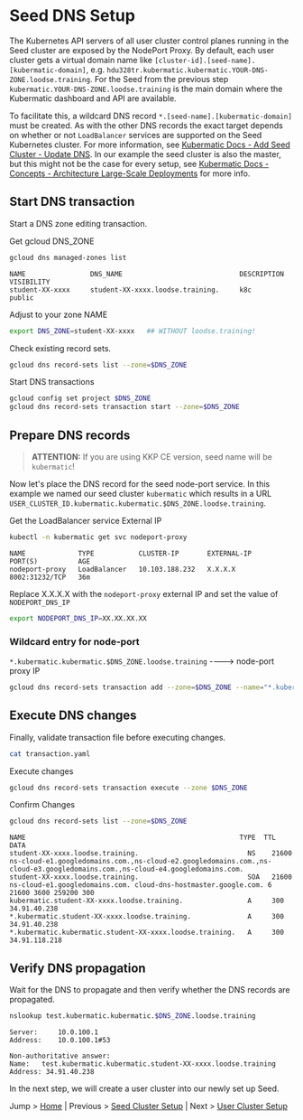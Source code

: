 # Seed DNS Setup

The Kubernetes API servers of all user cluster control planes running in the Seed cluster are exposed by the NodePort Proxy. By default, each user cluster gets a virtual domain name like `[cluster-id].[seed-name].[kubermatic-domain]`, e.g. `hdu328tr.kubermatic.kubermatic.YOUR-DNS-ZONE.loodse.training`. For the Seed from the previous step `kubermatic.YOUR-DNS-ZONE.loodse.training` is the main domain where the Kubermatic dashboard and API are available.

To facilitate this, a wildcard DNS record `*.[seed-name].[kubermatic-domain]` must be created. As with the other DNS records the exact target depends on whether or not `LoadBalancer` services are supported on the Seed Kubernetes cluster. For more information, see [Kubermatic Docs - Add Seed Cluster - Update DNS](https://docs.kubermatic.com/kubermatic/master/guides/installation/add_seed_cluster_ce/#:~:text=Update,Depending). In our example the seed cluster is also the master, but this might not be the case for every setup, see [Kubermatic Docs - Concepts - Architecture Large-Scale Deployments](https://docs.kubermatic.com/kubermatic/master/architecture/) for more info.

## Start DNS transaction

Start a DNS zone editing transaction.

Get gcloud DNS_ZONE
```bash
gcloud dns managed-zones list
```

```text
NAME                DNS_NAME                             DESCRIPTION  VISIBILITY
student-XX-xxxx     student-XX-xxxx.loodse.training.     k8c          public
```

Adjust to your zone NAME 
```bash
export DNS_ZONE=student-XX-xxxx   ## WITHOUT loodse.training!
```
Check existing record sets.
```bash
gcloud dns record-sets list --zone=$DNS_ZONE
```

Start DNS transactions
```bash
gcloud config set project $DNS_ZONE
gcloud dns record-sets transaction start --zone=$DNS_ZONE
```

## Prepare DNS records
>**ATTENTION:** If you are using KKP CE version, seed name will be `kubermatic`!

Now let's place the DNS record for the seed node-port service. In this example we named our seed cluster `kubermatic` which results in a URL `USER_CLUSTER_ID.kubermatic.kubermatic.$DNS_ZONE.loodse.training`.

Get the LoadBalancer service External IP
```bash
kubectl -n kubermatic get svc nodeport-proxy
```

```text
NAME             TYPE           CLUSTER-IP       EXTERNAL-IP     PORT(S)          AGE
nodeport-proxy   LoadBalancer   10.103.188.232   X.X.X.X         8002:31232/TCP   36m
```

Replace  X.X.X.X with the `nodeport-proxy` external IP and set the value of `NODEPORT_DNS_IP`
```bash
export NODEPORT_DNS_IP=XX.XX.XX.XX
```

### Wildcard entry for node-port

`*.kubermatic.kubermatic.$DNS_ZONE.loodse.training` ----> node-port proxy IP
```bash
gcloud dns record-sets transaction add --zone=$DNS_ZONE --name="*.kubermatic.kubermatic.$DNS_ZONE.loodse.training" --ttl 300 --type A  $NODEPORT_DNS_IP
```

## Execute DNS changes

Finally, validate transaction file before executing changes.
```bash
cat transaction.yaml
```

Execute changes
```bash
gcloud dns record-sets transaction execute --zone $DNS_ZONE
```

Confirm Changes
```bash
gcloud dns record-sets list --zone=$DNS_ZONE
```

```text
NAME                                                     TYPE  TTL    DATA
student-XX-xxxx.loodse.training.                           NS    21600  ns-cloud-e1.googledomains.com.,ns-cloud-e2.googledomains.com.,ns-cloud-e3.googledomains.com.,ns-cloud-e4.googledomains.com.
student-XX-xxxx.loodse.training.                           SOA   21600  ns-cloud-e1.googledomains.com. cloud-dns-hostmaster.google.com. 6 21600 3600 259200 300
kubermatic.student-XX-xxxx.loodse.training.                A     300    34.91.40.238
*.kubermatic.student-XX-xxxx.loodse.training.              A     300    34.91.40.238
*.kubermatic.kubermatic.student-XX-xxxx.loodse.training.   A     300    34.91.118.218
```

## Verify DNS propagation

Wait for the DNS to propagate and then verify whether the DNS records are propagated.
```bash
nslookup test.kubermatic.kubermatic.$DNS_ZONE.loodse.training
```

```text
Server:		10.0.100.1
Address:	10.0.100.1#53

Non-authoritative answer:
Name:	test.kubermatic.kubermatic.student-XX-xxxx.loodse.training
Address: 34.91.40.238
```

In the next step, we will create a user cluster into our newly set up Seed.


Jump > [Home](../README.md) | Previous > [Seed Cluster Setup](../04-add-seed-cluster/README.md) | Next > [User Cluster Setup](../06-create-user-cluster/README.md)